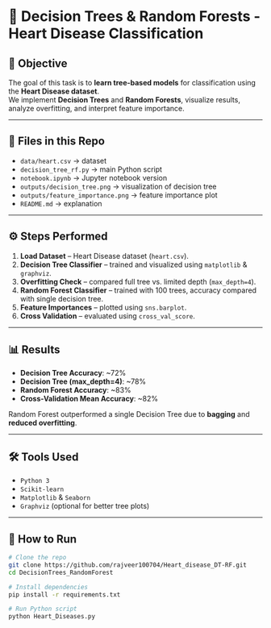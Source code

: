 # 🌳 Decision Trees & Random Forests - Heart Disease Classification

## 📌 Objective
The goal of this task is to **learn tree-based models** for classification using the **Heart Disease dataset**.  
We implement **Decision Trees** and **Random Forests**, visualize results, analyze overfitting, and interpret feature importance.

---

## 📂 Files in this Repo
- `data/heart.csv` → dataset  
- `decision_tree_rf.py` → main Python script  
- `notebook.ipynb` → Jupyter notebook version  
- `outputs/decision_tree.png` → visualization of decision tree  
- `outputs/feature_importance.png` → feature importance plot  
- `README.md` → explanation  

---

## ⚙️ Steps Performed
1. **Load Dataset** – Heart Disease dataset (`heart.csv`).  
2. **Decision Tree Classifier** – trained and visualized using `matplotlib` & `graphviz`.  
3. **Overfitting Check** – compared full tree vs. limited depth (`max_depth=4`).  
4. **Random Forest Classifier** – trained with 100 trees, accuracy compared with single decision tree.  
5. **Feature Importances** – plotted using `sns.barplot`.  
6. **Cross Validation** – evaluated using `cross_val_score`.  

---

## 📊 Results
- **Decision Tree Accuracy**: ~72%  
- **Decision Tree (max_depth=4)**: ~78%  
- **Random Forest Accuracy**: ~83%  
- **Cross-Validation Mean Accuracy**: ~82%  

Random Forest outperformed a single Decision Tree due to **bagging** and **reduced overfitting**.

---

## 🛠️ Tools Used
- `Python 3`  
- `Scikit-learn`  
- `Matplotlib` & `Seaborn`  
- `Graphviz` (optional for better tree plots)  

---

## 🚀 How to Run
```bash
# Clone the repo
git clone https://github.com/rajveer100704/Heart_disease_DT-RF.git
cd DecisionTrees_RandomForest

# Install dependencies
pip install -r requirements.txt

# Run Python script
python Heart_Diseases.py
